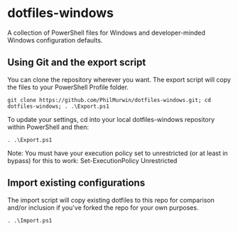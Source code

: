 dotfiles-windows
==========
A collection of PowerShell files for Windows and developer-minded Windows configuration defaults.

## Using Git and the export script
You can clone the repository wherever you want.  The export script will copy the files to your PowerShell Profile folder.
```posh
git clone https://github.com/PhilMurwin/dotfiles-windows.git; cd dotfiles-windows; . .\Export.ps1
```

To update your settings, cd into your local dotfiles-windows repository within PowerShell and then:
```posh
. .\Export.ps1
```

Note: You must have your execution policy set to unrestricted (or at least in bypass) for this to work: Set-ExecutionPolicy Unrestricted

## Import existing configurations
The import script will copy existing dotfiles to this repo for comparison and/or inclusion if you've forked the repo for your own purposes.
```posh
. .\Import.ps1
```